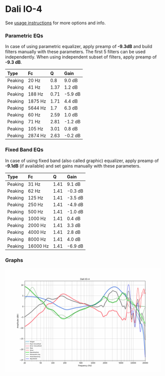# Dali IO-4
See [usage instructions](https://github.com/jaakkopasanen/AutoEq#usage) for more options and info.

### Parametric EQs
In case of using parametric equalizer, apply preamp of **-9.3dB** and build filters manually
with these parameters. The first 5 filters can be used independently.
When using independent subset of filters, apply preamp of **-9.3 dB**.

| Type    | Fc      |    Q | Gain    |
|:--------|:--------|:-----|:--------|
| Peaking | 20 Hz   | 0.8  | 9.0 dB  |
| Peaking | 41 Hz   | 1.37 | 1.2 dB  |
| Peaking | 188 Hz  | 0.71 | -5.9 dB |
| Peaking | 1875 Hz | 1.71 | 4.4 dB  |
| Peaking | 5644 Hz | 1.7  | 6.3 dB  |
| Peaking | 60 Hz   | 2.59 | 1.0 dB  |
| Peaking | 71 Hz   | 2.81 | -1.2 dB |
| Peaking | 105 Hz  | 3.01 | 0.8 dB  |
| Peaking | 2874 Hz | 2.63 | -0.2 dB |

### Fixed Band EQs
In case of using fixed band (also called graphic) equalizer, apply preamp of **-9.1dB**
(if available) and set gains manually with these parameters.

| Type    | Fc       |    Q | Gain    |
|:--------|:---------|:-----|:--------|
| Peaking | 31 Hz    | 1.41 | 9.1 dB  |
| Peaking | 62 Hz    | 1.41 | -0.3 dB |
| Peaking | 125 Hz   | 1.41 | -3.5 dB |
| Peaking | 250 Hz   | 1.41 | -4.9 dB |
| Peaking | 500 Hz   | 1.41 | -1.0 dB |
| Peaking | 1000 Hz  | 1.41 | 0.4 dB  |
| Peaking | 2000 Hz  | 1.41 | 3.3 dB  |
| Peaking | 4000 Hz  | 1.41 | 2.8 dB  |
| Peaking | 8000 Hz  | 1.41 | 4.0 dB  |
| Peaking | 16000 Hz | 1.41 | -6.9 dB |

### Graphs
![](./Dali%20IO-4.png)